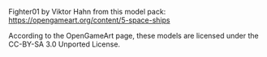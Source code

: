 Fighter01 by Viktor Hahn from this model pack: https://opengameart.org/content/5-space-ships

According to the OpenGameArt page, these models are licensed under the CC-BY-SA 3.0 Unported License.